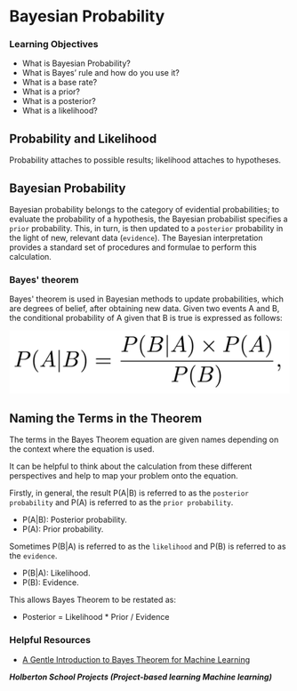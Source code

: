 # **Bayesian Probability**

### **Learning Objectives**

* What is Bayesian Probability?
* What is Bayes’ rule and how do you use it?
* What is a base rate?
* What is a prior?
* What is a posterior?
* What is a likelihood?

## **Probability and Likelihood**

Probability attaches to possible results; likelihood attaches to hypotheses.

## **Bayesian Probability**

Bayesian probability belongs to the category of evidential probabilities; to evaluate the probability of a hypothesis, the Bayesian probabilist specifies a `prior` probability. This, in turn, is then updated to a `posterior` probability in the light of new, relevant data (`evidence`). The Bayesian interpretation provides a standard set of procedures and formulae to perform this calculation.

### **Bayes' theorem**

Bayes' theorem is used in Bayesian methods to update probabilities, which are degrees of belief, after obtaining new data. Given two events A and B, the conditional probability of A given that B is true is expressed as follows:

![bayesian-proba](./img/bayesian-proba-formula.png)

## **Naming the Terms in the Theorem**

The terms in the Bayes Theorem equation are given names depending on the context where the equation is used.

It can be helpful to think about the calculation from these different perspectives and help to map your problem onto the equation.

Firstly, in general, the result P(A|B) is referred to as the `posterior probability` and P(A) is referred to as the `prior probability`.

* P(A|B): Posterior probability.
* P(A): Prior probability.

Sometimes P(B|A) is referred to as the `likelihood` and P(B) is referred to as the `evidence`.

* P(B|A): Likelihood.
* P(B): Evidence.

This allows Bayes Theorem to be restated as:

* Posterior = Likelihood * Prior / Evidence


### **Helpful Resources**

* [A Gentle Introduction to Bayes Theorem for Machine Learning](https://machinelearningmastery.com/bayes-theorem-for-machine-learning/)



***Holberton School Projects (Project-based learning Machine learning)***